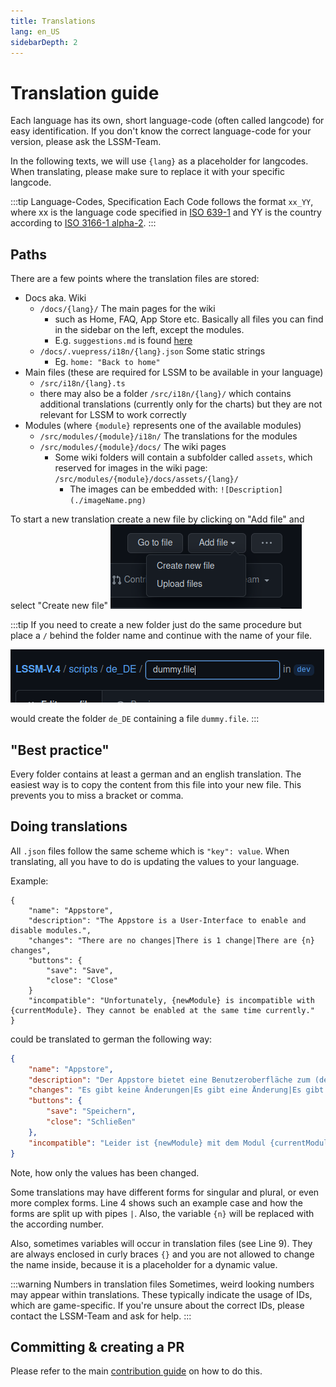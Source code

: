 ```yaml
---
title: Translations
lang: en_US
sidebarDepth: 2
---
```


# Translation guide

Each language has its own, short language-code (often called langcode) for easy identification.
If you don't know the correct language-code for your version, please ask the LSSM-Team.

In the following texts, we will use `{lang}` as a placeholder for langcodes.
When translating, please make sure to replace it with your specific langcode.

:::tip Language-Codes, Specification
Each Code follows the format `xx_YY`, where xx is the language code specified in [ISO 639-1](https://en.wikipedia.org/wiki/List_of_ISO_639-1_codes) and YY is the country according to [ISO 3166-1 alpha-2](https://en.wikipedia.org/wiki/ISO_3166-1_alpha-2#Officially_assigned_code_elements).
:::

## Paths
There are a few points where the translation files are stored:
- Docs aka. Wiki
	- `/docs/{lang}/` The main pages for the wiki
		- such as Home, FAQ, App Store etc. Basically all files you can find in the sidebar on the left, except the modules.
		- E.g. `suggestions.md` is found [here](../suggestions.md)
	-  `/docs/.vuepress/i18n/{lang}.json` Some static strings
		- Eg. `home: "Back to home"`
- Main files (these are required for LSSM to be available in your language)
	- `/src/i18n/{lang}.ts`
	- there may also be a folder `/src/i18n/{lang}/` which contains additional translations (currently only for the charts) but they are not relevant for LSSM to work correctly
- Modules (where `{module}` represents one of the available modules)
	- `/src/modules/{module}/i18n/` The translations for the modules
	- `/src/modules/{module}/docs/` The wiki pages
		- Some wiki folders will contain a subfolder called `assets`, which reserved for images in the wiki page: `/src/modules/{module}/docs/assets/{lang}/`
			- The images can be embedded with: `![Description](./imageName.png)`

To start a new translation create a new file by clicking on "Add file" and select "Create new file"
![](../images/contributing/translations/GH_create_new_file.png)

:::tip
If you need to create a new folder just do the same procedure but place a `/` behind the folder name and continue with the name of your file.

![](../images/contributing/translations/GH_create_Folder.png)

would create the folder `de_DE` containing a file `dummy.file`.
:::

## "Best practice"
Every folder contains at least a german and an english translation. The easiest way is to copy the content from this file into your new file. This prevents you to miss a bracket or comma.

## Doing translations
All `.json` files follow the same scheme which is `"key": value`. When translating, all you have to do is updating the values to your language.

Example:

```json{4,9}
{
	"name": "Appstore",
	"description": "The Appstore is a User-Interface to enable and disable modules.",
	"changes": "There are no changes|There is 1 change|There are {n} changes",
	"buttons": {
		"save": "Save",
		"close": "Close"
	}
	"incompatible": "Unfortunately, {newModule} is incompatible with {currentModule}. They cannot be enabled at the same time currently."
}
```

could be translated to german the following way:

```json
{
	"name": "Appstore",
	"description": "Der Appstore bietet eine Benutzeroberfläche zum (de-)aktivieren von Modulen.",
	"changes": "Es gibt keine Änderungen|Es gibt eine Änderung|Es gibt {n} Änderungen",
	"buttons": {
		"save": "Speichern",
		"close": "Schließen"
	},
	"incompatible": "Leider ist {newModule} mit dem Modul {currentModule} inkompatibel, sodass diese nicht gleichzeitig aktiviert sein können."
}
```

Note, how only the values has been changed.

Some translations may have different forms for singular and plural, or even more complex forms. Line 4 shows such an example case and how the forms are split up with pipes `|`. Also, the variable `{n}` will be replaced with the according number.

Also, sometimes variables will occur in translation files (see Line 9). They are always enclosed in curly braces `{}` and you are not allowed to change the name inside, because it is a placeholder for a dynamic value.

:::warning Numbers in translation files
Sometimes, weird looking numbers may appear within translations. These typically indicate the usage of IDs, which are game-specific.
If you're unsure about the correct IDs, please contact the LSSM-Team and ask for help.
:::

## Committing & creating a PR

Please refer to the main [contribution guide](../contributing.md#general-workflow) on how to do this.
